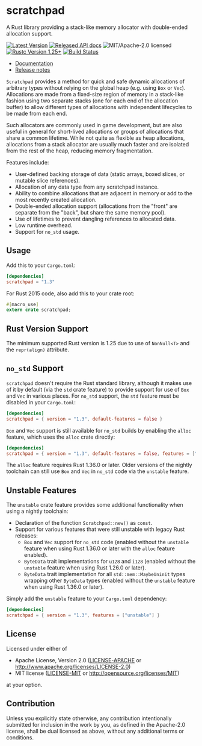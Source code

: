scratchpad
==========

A Rust library providing a stack-like memory allocator with double-ended
allocation support.

[![Latest Version](https://img.shields.io/crates/v/scratchpad.svg)](https://crates.io/crates/scratchpad)
[![Released API docs](https://docs.rs/scratchpad/badge.svg)](https://docs.rs/scratchpad)
![MIT/Apache-2.0 licensed](https://img.shields.io/crates/l/scratchpad.svg)
[![Rustc Version 1.25+](https://img.shields.io/badge/rustc-1.25+-lightgray.svg)](https://blog.rust-lang.org/2018/03/29/Rust-1.25.html)
[![Build Status](https://travis-ci.org/okready/scratchpad.svg?branch=master)](https://travis-ci.org/okready/scratchpad)

- [Documentation](https://docs.rs/scratchpad)
- [Release notes](https://github.com/okready/scratchpad/releases)

`Scratchpad` provides a method for quick and safe dynamic allocations of
arbitrary types without relying on the global heap (e.g. using `Box` or
`Vec`). Allocations are made from a fixed-size region of memory in a
stack-like fashion using two separate stacks (one for each end of the
allocation buffer) to allow different types of allocations with independent
lifecycles to be made from each end.

Such allocators are commonly used in game development, but are also useful in
general for short-lived allocations or groups of allocations that share a
common lifetime. While not quite as flexible as heap allocations, allocations
from a stack allocator are usually much faster and are isolated from the rest
of the heap, reducing memory fragmentation.

Features include:

- User-defined backing storage of data (static arrays, boxed slices, or
  mutable slice references).
- Allocation of any data type from any scratchpad instance.
- Ability to combine allocations that are adjacent in memory or add to the
  most recently created allocation.
- Double-ended allocation support (allocations from the "front" are separate
  from the "back", but share the same memory pool).
- Use of lifetimes to prevent dangling references to allocated data.
- Low runtime overhead.
- Support for `no_std` usage.

## Usage

Add this to your `Cargo.toml`:

```toml
[dependencies]
scratchpad = "1.3"
```

For Rust 2015 code, also add this to your crate root:

```rust
#[macro_use]
extern crate scratchpad;
```

## Rust Version Support

The minimum supported Rust version is 1.25 due to use of `NonNull<T>` and the
`repr(align)` attribute.

## `no_std` Support

`scratchpad` doesn't require the Rust standard library, although it makes use
of it by default (via the `std` crate feature) to provide support for use of
`Box` and `Vec` in various places. For `no_std` support, the `std` feature
must be disabled in your `Cargo.toml`:

```toml
[dependencies]
scratchpad = { version = "1.3", default-features = false }
```

`Box` and `Vec` support is still available for `no_std` builds by enabling the
`alloc` feature, which uses the `alloc` crate directly:

```toml
[dependencies]
scratchpad = { version = "1.3", default-features = false, features = ["alloc"] }
```

The `alloc` feature requires Rust 1.36.0 or later. Older versions of the
nightly toolchain can still use `Box` and `Vec` in `no_std` code via the
`unstable` feature.

## Unstable Features

The `unstable` crate feature provides some additional functionality when using
a nightly toolchain:

- Declaration of the function `Scratchpad::new()` as `const`.
- Support for various features that were still unstable with legacy Rust
  releases:
  - `Box` and `Vec` support for `no_std` code (enabled without the `unstable`
    feature when using Rust 1.36.0 or later with the `alloc` feature enabled).
  - `ByteData` trait implementations for `u128` and `i128` (enabled without
    the `unstable` feature when using Rust 1.26.0 or later).
  - `ByteData` trait implementation for all `std::mem::MaybeUninit` types
    wrapping other `ByteData` types (enabled without the `unstable` feature
    when using Rust 1.36.0 or later).

Simply add the `unstable` feature to your `Cargo.toml` dependency:

```toml
[dependencies]
scratchpad = { version = "1.3", features = ["unstable"] }
```

## License

Licensed under either of

 * Apache License, Version 2.0
   ([LICENSE-APACHE](LICENSE-APACHE) or http://www.apache.org/licenses/LICENSE-2.0)
 * MIT license
   ([LICENSE-MIT](LICENSE-MIT) or http://opensource.org/licenses/MIT)

at your option.

## Contribution

Unless you explicitly state otherwise, any contribution intentionally submitted
for inclusion in the work by you, as defined in the Apache-2.0 license, shall be
dual licensed as above, without any additional terms or conditions.
